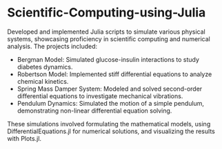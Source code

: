 # Scientific-Computing-using-Julia

Developed and implemented Julia scripts to simulate various physical systems, showcasing proficiency in scientific computing and numerical analysis. The projects included:

* Bergman Model: Simulated glucose-insulin interactions to study diabetes dynamics.
* Robertson Model: Implemented stiff differential equations to analyze chemical kinetics.
* Spring Mass Damper System: Modeled and solved second-order differential equations to investigate mechanical vibrations.
* Pendulum Dynamics: Simulated the motion of a simple pendulum, demonstrating non-linear differential equation solving.

These simulations involved formulating the mathematical models, using DifferentialEquations.jl for numerical solutions, and visualizing the results with Plots.jl.
